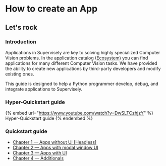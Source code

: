 # How to create an App

## **Let's rock**

### Introduction

Applications in Supervisely are key to solving highly specialized Computer Vision problems. In the application catalog ([Ecosystem](https://app.supervise.ly/ecosystem/)) you can find applications for many different Computer Vision tasks. We have provided the ability to create new applications by third-party developers and modify existing ones.

This guide is designed to help a Python programmer develop, debug, and integrate applications to Supervisely.

### Hyper-Quickstart guide

{% embed url="https://www.youtube.com/watch?v=DwSLTCzhjzY" %}
Hyper-Quickstart guide
{% endembed %}

### Quickstart guide

* [Chapter 1 — Apps without UI \[Headless\]](chapter-1-headless.md)
* [Chapter 2 — Apps with modal window UI](chapter-2-modal-window.md)
* [Chapter 3 — Apps with UI](chapter-3-ui.md)
* [Chapter 4 — Additionals](chapter-4-additionals.md)
